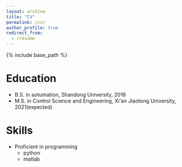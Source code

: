 ```yaml
---
layout: archive
title: "CV"
permalink: /cv/
author_profile: true
redirect_from:
  - /resume
---
```


{% include base_path %}

Education
======
* B.S. in aotumation, Shandong University, 2018
* M.S. in Control Science and Engineering, Xi'an Jiaotong University, 2021(expected)

  
Skills
======
* Proficient in programming
  * python
  * matlab


